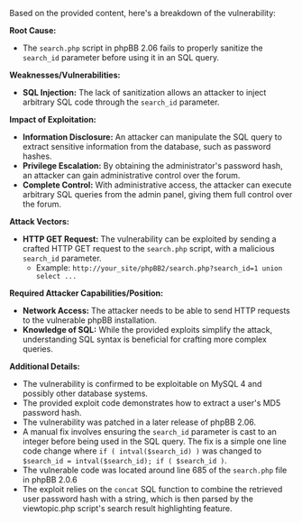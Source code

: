 Based on the provided content, here's a breakdown of the vulnerability:

**Root Cause:**
- The `search.php` script in phpBB 2.06 fails to properly sanitize the `search_id` parameter before using it in an SQL query.

**Weaknesses/Vulnerabilities:**
- **SQL Injection:** The lack of sanitization allows an attacker to inject arbitrary SQL code through the `search_id` parameter.

**Impact of Exploitation:**
- **Information Disclosure:** An attacker can manipulate the SQL query to extract sensitive information from the database, such as password hashes.
- **Privilege Escalation:** By obtaining the administrator's password hash, an attacker can gain administrative control over the forum.
- **Complete Control:** With administrative access, the attacker can execute arbitrary SQL queries from the admin panel, giving them full control over the forum.

**Attack Vectors:**
- **HTTP GET Request:** The vulnerability can be exploited by sending a crafted HTTP GET request to the `search.php` script, with a malicious `search_id` parameter.
    - Example: `http://your_site/phpBB2/search.php?search_id=1 union select ...`

**Required Attacker Capabilities/Position:**
- **Network Access:** The attacker needs to be able to send HTTP requests to the vulnerable phpBB installation.
- **Knowledge of SQL:**  While the provided exploits simplify the attack, understanding SQL syntax is beneficial for crafting more complex queries.

**Additional Details:**
- The vulnerability is confirmed to be exploitable on MySQL 4 and possibly other database systems.
- The provided exploit code demonstrates how to extract a user's MD5 password hash.
- The vulnerability was patched in a later release of phpBB 2.06.
- A manual fix involves ensuring the `search_id` parameter is cast to an integer before being used in the SQL query. The fix is a simple one line code change where `if ( intval($search_id) )` was changed to  `$search_id = intval($search_id); if ( $search_id )`.
- The vulnerable code was located around line 685 of the `search.php` file in phpBB 2.0.6
- The exploit relies on the `concat` SQL function to combine the retrieved user password hash with a string, which is then parsed by the viewtopic.php script's search result highlighting feature.